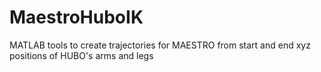 MaestroHuboIK
=============

MATLAB tools to create trajectories for MAESTRO from start and end xyz positions of HUBO's arms and legs
